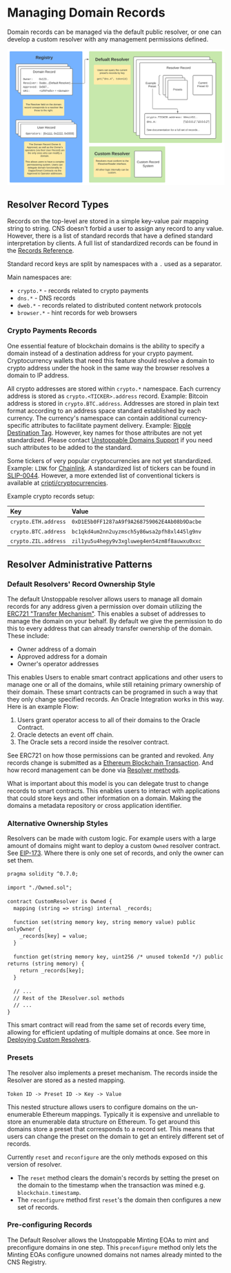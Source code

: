 # Managing Domain Records

Domain records can be managed via the default public resolver, or one can develop a custom resolver with any management permissions defined.

![](../.gitbook/assets/Record-Architecture.svg)

## Resolver Record Types

Records on the top-level are stored in a simple key-value pair mapping string to string. CNS doesn't forbid a user to assign any record to any value. However, there is a list of standard records that have a defined standard interpretation by clients. A full list of standardized records can be found in the [Records Reference](../domain-registry-essentials/reference.md).

Standard record keys are split by namespaces with a `.` used as a separator.

Main namespaces are:

* `crypto.*` - records related to crypto payments
* `dns.*` - DNS records
* `dweb.*` - records related to distributed content network protocols
* `browser.*` - hint records for web browsers

### Crypto Payments Records

One essential feature of blockchain domains is the ability to specify a domain instead of a destination address for your crypto payment. Cryptocurrency wallets that need this feature should resolve a domain to crypto address under the hook in the same way the browser resolves a domain to IP address.

All crypto addresses are stored within `crypto.*` namespace. Each currency address is stored as `crypto.<TICKER>.address` record. Example: Bitcoin address is stored in `crypto.BTC.address`. Addresses are stored in plain text format according to an address space standard established by each currency. The currency's namespace can contain additional currency-specific attributes to facilitate payment delivery. Example: [Ripple Destination Tag](https://xrpl.org/source-and-destination-tags.html). However, key names for those attributes are not yet standardized. Please contact [Unstoppable Domains Support](mailto:support@unstoppabledomains.com) if you need such attributes to be added to the standard.

Some tickers of very popular cryptocurrencies are not yet standardized. Example: `LINK` for [Chainlink](https://coinmarketcap.com/currencies/chainlink). A standardized list of tickers can be found in [SLIP-0044](https://github.com/satoshilabs/slips/blob/master/slip-0044.md). However, a more extended list of conventional tickers is available at [cripti/cryptocurrencies](https://github.com/crypti/cryptocurrencies/blob/master/cryptocurrencies.json).

Example crypto records setup:

| Key | Value |
| :--- | :--- |
| `crypto.ETH.address` | `0xD1E5b0FF1287aA9f9A268759062E4Ab08b9Dacbe` |
| `crypto.BTC.address` | `bc1qkd4um2nn2uyzmsch5y86wsa2pfh8xl445lg9nv` |
| `crypto.ZIL.address` | `zil1yu5u4hegy9v3xgluweg4en54zm8f8auwxu0xxc` |

## Resolver Administrative Patterns

### Default Resolvers' Record Ownership Style

The default Unstoppable resolver allows users to manage all domain records for any address given a permission over domain utilizing the [ERC721 "Transfer Mechanism"](https://eips.ethereum.org/EIPS/eip-721). This enables a subset of addresses to manage the domain on your behalf. By default we give the permission to do this to every address that can already transfer ownership of the domain. These include:

* Owner address of a domain
* Approved address for a domain
* Owner's operator addresses

This enables Users to enable smart contract applications and other users to manage one or all of the domains, while still retaining primary ownership of their domain. These smart contracts can be programed in such a way that they only change specified records. An Oracle Integration works in this way. Here is an example Flow:

1. Users grant operator access to all of their domains to the Oracle Contract.
2. Oracle detects an event off chain.
3. The Oracle sets a record inside the resolver contract.

See ERC721 on how those permissions can be granted and revoked. Any records change is submitted as a [Ethereum Blockchain Transaction](https://ethereum.org/en/whitepaper/#messages-and-transactions). And how record management can be done via [Resolver methods](https://github.com/unstoppabledomains/dot-crypto/blob/master/contracts/IResolver.sol).

What is important about this model is you can delegate trust to change records to smart contracts. This enables users to interact with applications that could store keys and other information on a domain. Making the domains a metadata repository or cross application identifier.

### Alternative Ownership Styles

Resolvers can be made with custom logic. For example users with a large amount of domains might want to deploy a custom `Owned` resolver contract. See [EIP-173](https://eips.ethereum.org/EIPS/eip-173). Where there is only one set of records, and only the owner can set them.

```text
pragma solidity ^0.7.0;

import "./Owned.sol";

contract CustomResolver is Owned {
  mapping (string => string) internal _records;

  function set(string memory key, string memory value) public onlyOwner {
    _records[key] = value;
  }

  function get(string memory key, uint256 /* unused tokenId */) public returns (string memory) {
    return _records[key];
  }

  // ...
  // Rest of the IResolver.sol methods
  // ...
}
```

This smart contract will read from the same set of records every time, allowing for efficient updating of multiple domains at once. See more in [Deploying Custom Resolvers](deploying-custom-resolver.md).

### Presets

The resolver also implements a preset mechanism. The records inside the Resolver are stored as a nested mapping.

`Token ID -> Preset ID -> Key -> Value`

This nested structure allows users to configure domains on the un-enumerable Ethereum mappings. Typically it is expensive and unreliable to store an enumerable data structure on Ethereum. To get around this domains store a preset that corresponds to a record set. This means that users can change the preset on the domain to get an entirely different set of records.

Currently `reset` and `reconfigure` are the only methods exposed on this version of resolver.

* The `reset` method clears the domain's records by setting the preset on the domain to the timestamp when the transaction was mined e.g. `blockchain.timestamp`.
* The `reconfigure` method first `reset`'s the domain then configures a new set of records.

### Pre-configuring Records

The Default Resolver allows the Unstoppable Minting EOAs to mint and preconfigure domains in one step. This `preconfigure` method only lets the Minting EOAs configure unowned domains not names already minted to the CNS Registry.

